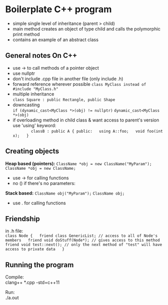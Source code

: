 # Boilerplate C++ program

- simple single level of inheritance (parent > child)
- main method creates an object of type child and calls the polymorphic print method
- contains an example of an abstract class



## General notes On C++

- use -> to call methods of a pointer object
- use nullptr
- don't include .cpp file in another file (only include .h)
- forward reference wherever possible
  `class MyClass instead of #include "MyClass.h"`
- multiple inheritance  
  `class Square : public Rectangle, public Shape`
- downcasting  
  `if (dynamic_cast<MyClass *>(obj) != nullptr)`
  `dynamic_cast<MyClass *>(obj)`
- if overloading method in child class & want access to parent's version use 'using' keyword:  
  `        classB : public A {
  public:  
  using A::foo;  
  void foo(int x);  
  }`


## Creating objects

**Heap based (pointers):**
`ClassName *obj = new ClassName("MyParam");`
`ClassName *obj = new ClassName;`
- use -> for calling functions
- no () if there's no parameters:

**Stack based:**
`ClassName obj("MyParam");`
`ClassName obj;`
- use . for calling functions


## Friendship

in .h file:  
`class Node {  
friend class GenericList; // access to all of Node's members  
friend void doStuff(Node*); // gives access to this method  
friend void test::next(); // only the next method of "test" will have access to private data  
}`


## Running the program

Compile:  
clang++ *.cpp -std=c++11

Run:  
./a.out